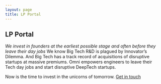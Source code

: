 ```yaml
---
layout: page
title: LP Portal
---
```

<div class="col-lg-12 text-center">
	<h2 class="section-heading text-uppercase">LP Portal</h2>
</div>

*We invest in founders at the earliest possible stage and often before they leave their day jobs*
We know Big Tech R&D is plagued by Innovator’s Dilemma. And Big Tech has a track record of acquisitions of disruptive startups at massive premiums. Omni empowers engineers to leave their Tech day jobs and start disruptive DeepTech startups.

Now is the time to invest in the unicorns of tomorrow. [Get in touch](mailto:simon@omnivl.com)